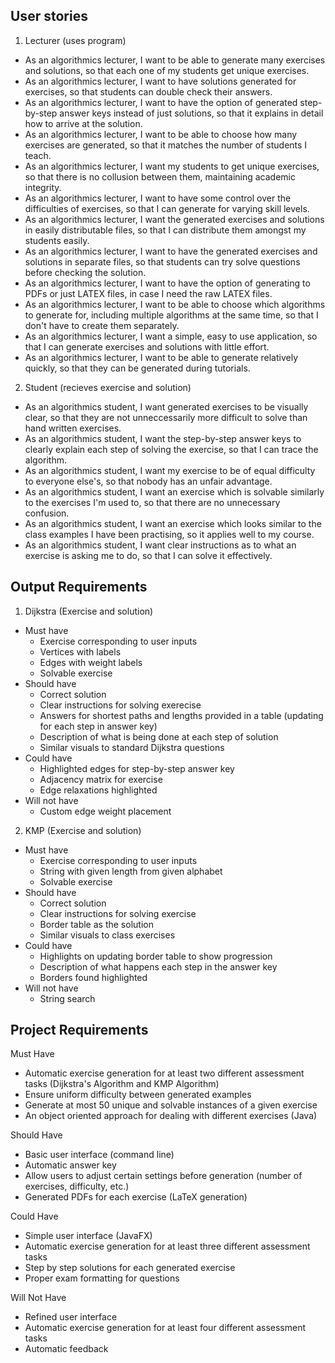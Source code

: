 <h2>User stories</h2>

  1. Lecturer (uses program) 
  - As an algorithmics lecturer, I want to be able to generate many exercises and solutions, so that each one of my students get unique exercises.
  - As an algorithmics lecturer, I want to have solutions generated for exercises, so that students can double check their answers.
  - As an algorithmics lecturer, I want to have the option of generated step-by-step answer keys instead of just solutions, so that it explains in detail how to arrive at the solution.
  - As an algorithmics lecturer, I want to be able to choose how many exercises are generated, so that it matches the number of students I teach.
  - As an algorithmics lecturer, I want my students to get unique exercises, so that there is no collusion between them, maintaining academic integrity.
  - As an algorithmics lecturer, I want to have some control over the difficulties of exercises, so that I can generate for varying skill levels.
  - As an algorithmics lecturer, I want the generated exercises and solutions in easily distributable files, so that I can distribute them amongst my students easily.
  - As an algorithmics lecturer, I want to have the generated exercises and solutions in separate files, so that students can try solve questions before checking the solution.
  - As an algorithmics lecturer, I want to have the option of generating to PDFs or just LATEX files, in case I need the raw LATEX files.
  - As an algorithmics lecturer, I want to be able to choose which algorithms to generate for, including multiple algorithms at the same time, so that I don't have to create them separately.
  - As an algorithmics lecturer, I want a simple, easy to use application, so that I can generate exercises and solutions with little effort.
  - As an algorithmics lecturer, I want to be able to generate relatively quickly, so that they can be generated during tutorials.

  2. Student (recieves exercise and solution)
  - As an algorithmics student, I want generated exercises to be visually clear, so that they are not unneccessarily more difficult to solve than hand written exercises.
  - As an algorithmics student, I want the step-by-step answer keys to clearly explain each step of solving the exercise, so that I can trace the algorithm.
  - As an algorithmics student, I want my exercise to be of equal difficulty to everyone else's, so that nobody has an unfair advantage. 
  - As an algorithmics student, I want an exercise which is solvable similarly to the exercises I'm used to, so that there are no unnecessary confusion.
  - As an algorithmics student, I want an exercise which looks similar to the class examples I have been practising, so it applies well to my course.
  - As an algorithmics student, I want clear instructions as to what an exercise is asking me to do, so that I can solve it effectively.

<h2>Output Requirements</h2>

  1. Dijkstra (Exercise and solution)
  - Must have
    - Exercise corresponding to user inputs
    - Vertices with labels
    - Edges with weight labels
    - Solvable exercise
  - Should have
    - Correct solution
    - Clear instructions for solving exerecise
    - Answers for shortest paths and lengths provided in a table (updating for each step in answer key)
    - Description of what is being done at each step of solution
    - Similar visuals to standard Dijkstra questions
  - Could have
    - Highlighted edges for step-by-step answer key
    - Adjacency matrix for exercise
    - Edge relaxations highlighted
  - Will not have
    - Custom edge weight placement

  2. KMP (Exercise and solution)
  - Must have
    - Exercise corresponding to user inputs
    - String with given length from given alphabet
    - Solvable exercise
  - Should have
    - Correct solution
    - Clear instructions for solving exercise
    - Border table as the solution
    - Similar visuals to class exercises
  - Could have
    - Highlights on updating border table to show progression
    - Description of what happens each step in the answer key
    - Borders found highlighted
  - Will not have
    - String search


<h2>Project Requirements</h2>

Must Have
 - Automatic exercise generation for at least two different assessment tasks (Dijkstra's Algorithm and KMP Algorithm)
 - Ensure uniform difficulty between generated examples
 - Generate at most 50 unique and solvable instances of a given exercise 
 - An object oriented approach for dealing with different exercises (Java)

Should Have
 - Basic user interface (command line)
 - Automatic answer key
 - Allow users to adjust certain settings before generation (number of exercises, difficulty, etc.)
 - Generated PDFs for each exercise (LaTeX generation)

Could Have
 - Simple user interface (JavaFX)
 - Automatic exercise generation for at least three different assessment tasks
 - Step by step solutions for each generated exercise
 - Proper exam formatting for questions

Will Not Have
 - Refined user interface
 - Automatic exercise generation for at least four different assessment tasks
 - Automatic feedback
 
